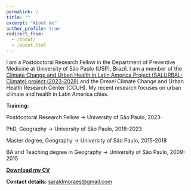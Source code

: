 ```yaml
---
permalink: /
title: ""
excerpt: "About me"
author_profile: true
redirect_from: 
  - /about/
  - /about.html
---
```




I am a Postdoctoral Research Fellow in the Department of Preventive Medicine at University of São Paulo (USP), Brazil. I am a member of the [Climate Change and Urban Health in Latin America Project (SALURBAL-Climate) project (2023-2028)](https://drexel.edu/lac/salurbal/climate/) and the Drexel Climate Change and Urban Health Research Center (CCUH). My recent research focuses on urban climate and health in Latin America cities.


**Training:**

Postdoctoral Research Fellow →  University of São Paulo, 2023-

PhD, Geography →  University of São Paulo, 2018-2023

Master degree, Geography →  University of São Paulo, 2015-2018

BA and Teaching degree in Geography → University of São Paulo, 2009-2015


[**Download my CV**](https://drive.google.com/file/d/1U-ctn0pq2dlP2unxoadOmIoAEO3R0XWc/view?usp=sharing)


**Contact details:**
saraldmoraes@gmail.com




